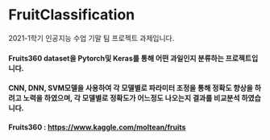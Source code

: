 # FruitClassification
2021-1학기 인공지능 수업 기말 팀 프로젝트 과제입니다.
#### Fruits360 dataset을 Pytorch및 Keras를 통해 어떤 과일인지 분류하는 프로젝트입니다.
#### CNN, DNN, SVM모델을 사용하여 각 모델별로 파라미터 조정을 통해 정확도 향상을 하려고 노력을 하였으며, 각 모델별로 정확도가 어느정도 나오는지 결과를 비교분석 하였습니다.
#### Fruits360 : https://www.kaggle.com/moltean/fruits
